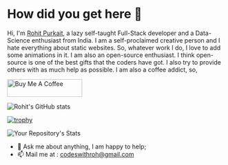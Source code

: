 # How did you get here 🤯


Hi, I'm [Rohit Purkait](https://rohit-purkait.netlify.app), a lazy self-taught Full-Stack developer and a Data-Science enthusiast from India. I am a self-proclaimed creative person and I hate everything about static websites. So, whatever work I do, I love to add some animations in it. 
I am also an open-source enthusiast. I think open-source is one of the best gifts that the coders have got. I also try to provide others with as much help as possible. I am also a coffee addict, so,

<a href="https://www.buymeacoffee.com/codeswithroh" target="_blank"><img src="https://cdn.buymeacoffee.com/buttons/default-orange.png" alt="Buy Me A Coffee" height="41" width="174"></a>

![Rohit's GitHub stats](https://github-readme-stats.vercel.app/api?username=codeswithroh&show_icons=true&theme=radical)

[![trophy](https://github-profile-trophy.vercel.app/?username=codeswithroh&theme=radical)](https://github.com/ryo-ma/github-profile-trophy)


![Your Repository's Stats](https://github-readme-stats.vercel.app/api/top-langs/?username=codeswithroh&theme=radical)





- 💬 Ask me about anything, I am happy to help;
- 📫 Mail me at : codeswithroh@gmail.com











